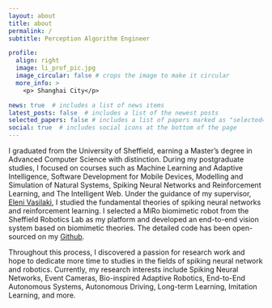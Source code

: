 ```yaml
---
layout: about
title: about
permalink: /
subtitle: Perception Algorithm Engineer

profile:
  align: right 
  image: li_prof_pic.jpg
  image_circular: false # crops the image to make it circular
  more_info: >
    <p> Shanghai City</p>

news: true  # includes a list of news items
latest_posts: false  # includes a list of the newest posts
selected_papers: false # includes a list of papers marked as "selected={true}"
social: true  # includes social icons at the bottom of the page
---
```


I graduated from the University of Sheffield, earning a Master’s degree in Advanced Computer Science with distinction. During my postgraduate studies, I focused on courses such as Machine Learning and Adaptive Intelligence, Software Development for Mobile Devices, Modelling and Simulation of Natural Systems, Spiking Neural Networks and Reinforcement Learning, and The Intelligent Web. Under the guidance of my supervisor, [Eleni Vasilaki](https://staffwww.dcs.shef.ac.uk/people/E.Vasilaki/#), I studied the fundamental theories of spiking neural networks and reinforcement learning. I selected a MiRo biomimetic robot from the Sheffield Robotics Lab as my platform and developed an end-to-end vision system based on biomimetic theories. The detailed code has been open-sourced on my [Github](https://github.com/LiZheng1997/MiRo-CV-System).

Throughout this process, I discovered a passion for research work and hope to dedicate more time to studies in the fields of spiking neural network and robotics. Currently, my research interests include Spiking Neural Networks, Event Cameras, Bio-inspired Adaptive Robotics, End-to-End Autonomous Systems, Autonomous Driving, Long-term Learning, Imitation Learning, and more.